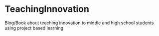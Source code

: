 TeachingInnovation
==================

Blog/Book about teaching innovation to middle and high school students using project based learning
